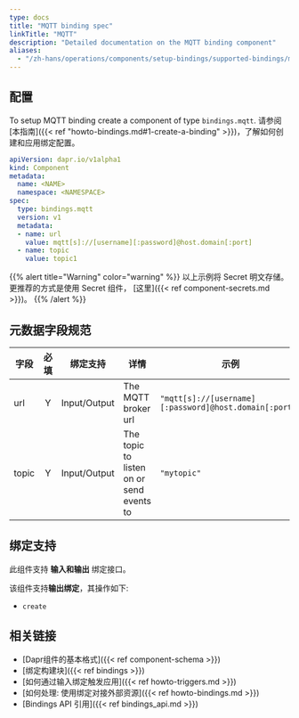 ```yaml
---
type: docs
title: "MQTT binding spec"
linkTitle: "MQTT"
description: "Detailed documentation on the MQTT binding component"
aliases:
  - "/zh-hans/operations/components/setup-bindings/supported-bindings/mqtt/"
---
```


## 配置

To setup MQTT binding create a component of type `bindings.mqtt`. 请参阅[本指南]({{< ref "howto-bindings.md#1-create-a-binding" >}})，了解如何创建和应用绑定配置。


```yaml
apiVersion: dapr.io/v1alpha1
kind: Component
metadata:
  name: <NAME>
  namespace: <NAMESPACE>
spec:
  type: bindings.mqtt
  version: v1
  metadata:
  - name: url
    value: mqtt[s]://[username][:password]@host.domain[:port]
  - name: topic
    value: topic1
```
{{% alert title="Warning" color="warning" %}}
以上示例将 Secret 明文存储。 更推荐的方式是使用 Secret 组件， [这里]({{< ref component-secrets.md >}})。
{{% /alert %}}

## 元数据字段规范

| 字段    | 必填 | 绑定支持         | 详情                                       | 示例                                                     |
| ----- |:--:| ------------ | ---------------------------------------- | ------------------------------------------------------ |
| url   | Y  | Input/Output | The MQTT broker url                      | `"mqtt[s]://[username][:password]@host.domain[:port]"` |
| topic | Y  | Input/Output | The topic to listen on or send events to | `"mytopic"`                                            |

## 绑定支持

此组件支持 **输入和输出** 绑定接口。

该组件支持**输出绑定**，其操作如下:

- `create`
## 相关链接

- [Dapr组件的基本格式]({{< ref component-schema >}})
- [绑定构建块]({{< ref bindings >}})
- [如何通过输入绑定触发应用]({{< ref howto-triggers.md >}})
- [如何处理: 使用绑定对接外部资源]({{< ref howto-bindings.md >}})
- [Bindings API 引用]({{< ref bindings_api.md >}})
